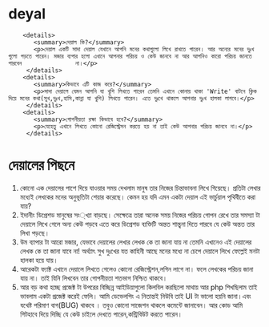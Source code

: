 # deyal
        <details>
           <summary>দেয়াল কি?</summary>
           <p>দেয়াল একটি সাদা দেয়াল যেখানে আপনি মনের কথাগুলো লিখে রাখতে পারেন। আর অন্যের মনের দুঃখ গুলো পড়তে পারেন। মজার ব্যপার হলো এখানে আপনার পরিচয় ও কেউ জানবে না আর আপনিও কারো পরিচয় জানতে পারবেন               না।</p>
         </details>
        <details>
           <summary>কিভাবে এটি কাজ করে?</summary>
           <p>সাদা দেয়ালে যেমন আপনি যা খুশি লিখতে পারেন তেমনি এখানে কোনায় থাকা 'Write' বাটনে ক্লিক দিয়ে মনের কথা(সুখ,দুঃখ,হাসি,কান্না যা খুশি) লিখতে পারেন। এতে দুঃখে থাকলে আপনার দুঃখ হালকা লাগবে।</p>
         </details>
        <details>
           <summary>গোপনীয়তা রক্ষা কিভাবে হবে?</summary>
           <p>যেহেতু এখানে লিখতে কোনো রেজিস্ট্রেসন করতে হয় না তাই কেউ আপনার পরিচয় জানবে না।</p>
         </details>
 # দেয়ালের পিছনে 
1. কোনো এক দেয়ালের পাশে দিয়ে যাওয়ার সময় দেখলাম মানুষ তার নিজের চিন্তাভাবনা লিখে গিয়েছে। প্রতিটা লেখার মধ্যেই লেখকের মনের অনুভূতিটা শেয়ার করেছে। কেমন হয় যদি এমন একটা দেয়াল এই ভার্চুয়াল পৃথিবীতে করা যায়?
2. ইদানীং ডিপ্রেশড মানুষের সং্খ্যা বাড়ছে। সেক্ষেত্রে তারা অনেক সময় নিজের পরিচয় গোপন রেখে তার সমস্যা টা দেয়ালে লিখে গেলে অন্য কেউ পড়বে এতে করে ডিপ্রেশড ব্যক্তিটি অন্তত শান্ত্বনা দিতে পারবে যে কেউ অন্তত তার লিখা পড়ছে। 
3. উম ব্যাপার টা আরো মজার, যেভাবে দেয়ালের লেখার লেখক কে তা জানা যায় না তেমনি এখানেও এই দেয়ালের লেখক কে তা জানা যাবে না! অর্থ্যাৎ সুখ দুঃখের যত কাহিনী আছে মনের মধ্যে না চেপে দেয়ালে লিখে ফেল্লেই মনটা হালকা হয়ে যায়। 
4. আরেকটা ফ্যাক্ট এখানে দেয়ালে লিখতে গেলেও কোনো রেজিস্ট্রেশন,লগিন লাগে না। ফলে লেখকের পরিচয় জানা যায় না। তাই যিনি লিখবেন তার গোপনীয়তা শতভাগ নিশ্চিত থাকবে। 
5. আর বড় কথা হচ্ছে প্রজেক্ট টা উপরের বিচ্ছিন্ন আইডিয়াগুলো কিলবিল করছিলো মাথায় আর php শিখছিলাম তাই ভাবলাম একটা প্রজেক্ট করেই ফেলি। আমি ডেভেলপিং এ নিতান্তই নিউবি তাই UI টা ভালো হয়নি জানা।এবং যথেষ্ট পরিমাণ বাগ(BUG) থাকবে ।  তবুও কোনো সাজেশন থাকলে কমেন্টে জানাবেন। আর কোড আমি গিটহাবে দিয়ে দিচ্ছি যে কেউ চাইলে দেখতে পারেন,কন্ট্রিবিউট করতে পারেন।
